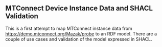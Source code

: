 ## MTConnect Device Instance Data and SHACL Validation

This is a first attempt to map MTConnect instance data from https://demo.mtconnect.org/Mazak/probe to
an RDF model. There are a couple of use cases and validation of the model expressed in SHACL.